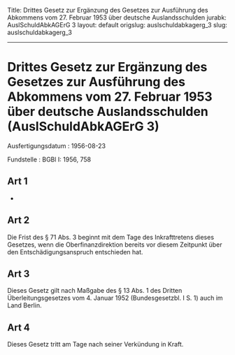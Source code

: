 Title: Drittes Gesetz zur Ergänzung des Gesetzes zur Ausführung des Abkommens vom
  27. Februar 1953 über deutsche Auslandsschulden
jurabk: AuslSchuldAbkAGErG 3
layout: default
origslug: auslschuldabkagerg_3
slug: auslschuldabkagerg_3

---

# Drittes Gesetz zur Ergänzung des Gesetzes zur Ausführung des Abkommens vom 27. Februar 1953 über deutsche Auslandsschulden (AuslSchuldAbkAGErG 3)

Ausfertigungsdatum
:   1956-08-23

Fundstelle
:   BGBl I: 1956, 758



## Art 1

-


## Art 2

Die Frist des § 71 Abs. 3 beginnt mit dem Tage des Inkrafttretens
dieses Gesetzes, wenn die Oberfinanzdirektion bereits vor diesem
Zeitpunkt über den Entschädigungsanspruch entschieden hat.


## Art 3

Dieses Gesetz gilt nach Maßgabe des § 13 Abs. 1 des Dritten
Überleitungsgesetzes vom 4. Januar 1952 (Bundesgesetzbl. I S. 1) auch
im Land Berlin.


## Art 4

Dieses Gesetz tritt am Tage nach seiner Verkündung in Kraft.

